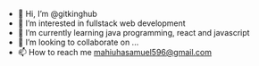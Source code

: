 - 👋 Hi, I’m @gitkinghub
- 👀 I’m interested in fullstack web development
- 🌱 I’m currently learning java programming, react and javascript
- 💞️ I’m looking to collaborate on ...
- 📫 How to reach me mahiuhasamuel596@gmail.com

<!---
gitkinghub/gitkinghub is a ✨ special ✨ repository because its `README.md` (this file) appears on your GitHub profile.
You can click the Preview link to take a look at your changes.
--->
